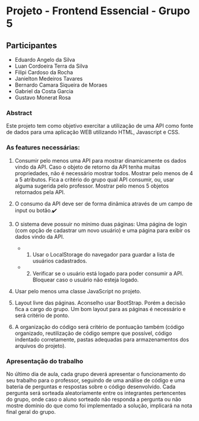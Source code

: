 # Projeto - Frontend Essencial - Grupo 5
## Participantes
- Eduardo Angelo da Silva
- Luan Cordoeira Terra da Silva
- Filipi Cardoso da Rocha
- Janielton Medeiros Tavares
- Bernardo Camara Siqueira de Moraes
- Gabriel da Costa Garcia
- Gustavo Monerat Rosa

### Abstract 
Este projeto tem como objetivo exercitar a utilização de uma API como fonte de dados para uma aplicação WEB utilizando HTML, Javascript e CSS.

### As features necessárias:
1. Consumir pelo menos uma API para mostrar dinamicamente os dados vindo da API. Caso o objeto de retorno da API tenha muitas propriedades, não é necessário mostrar todos. Mostrar pelo menos de 4 a 5 atributos. Fica a critério do grupo qual API consumir, ou, usar alguma sugerida pelo professor. Mostrar pelo menos 5 objetos retornados pela API.

2. O consumo da API deve ser de forma dinâmica através de um campo de input ou
botão.✔️

3. O sistema deve possuir no mínimo duas páginas: Uma página de login (com opção de cadastrar um novo usuário) e uma página para exibir os dados vindo da API.
   - 1. Usar o LocalStorage do navegador para guardar a lista de usuários cadastrados.
   - 2. Verificar se o usuário está logado para poder consumir a API. Bloquear caso o usuário não esteja logado.

4. Usar pelo menos uma classe JavaScript no projeto.
5. Layout livre das páginas. Aconselho usar BootStrap. Porém a decisão fica a cargo do grupo. Um bom layout para as páginas é necessário e será critério de ponto.
6. A organização do código será critério de pontuação também (código organizado, reutilização de código sempre que possível, código indentado corretamente, pastas adequadas para armazenamentos dos arquivos do projeto).

### Apresentação do trabalho
No último dia de aula, cada grupo deverá apresentar o funcionamento do seu trabalho para o professor, seguindo de uma análise de código e uma bateria de perguntas e respostas sobre o código desenvolvido. Cada pergunta será sorteada aleatoriamente entre os integrantes pertencentes do grupo, onde caso o aluno sorteado não responda a pergunta ou não mostre domínio do que como foi implementado a solução, implicará na nota final geral do grupo.
